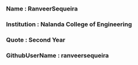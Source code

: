 

### Name : RanveerSequeira
### Institution : Nalanda College of Engineering
### Quote : Second Year
### GithubUserName : ranveersequeira
